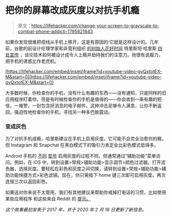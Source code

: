 # 把你的屏幕改成灰度以对抗手机瘾

> 原文：<https://lifehacker.com/change-your-screen-to-grayscale-to-combat-phone-addicti-1795821843>

如果你发现很难把视线从手机上移开，这是有原因的:它就是这样设计的。几年前，谷歌的前设计伦理学家和非营利组织 [的创始人花好时间](http://timewellspent.io/) 特里斯坦·哈里斯 [四处宣传](http://www.cbsnews.com/news/why-cant-we-put-down-our-smartphones-60-minutes/) ，谈论技术如何被设计成令人上瘾并劫持我们的注意力。他很有说服力，把手机的诱惑比作老虎机。

 [https://lifehacker.com/embed/inset/iframe?id=youtube-video-gvQxtotEX-M&start=0](https://lifehacker.com/embed/inset/iframe?id=youtube-video-gvQxtotEX-M&start=0) 

大多数时候，你检查你的手机，没有什么有趣的东西——没有通知，只是同样的旧应用程序盯着你。但是有时候检查你的手机是值得的——你会收到一条有趣的短信，一堆赞，一封包含好消息的电子邮件。这种冲击足够令人满意，让你不断返回，强迫性地检查你的手机，寻找另一种多巴胺震动。



### **变成灰色**

为了对抗手机成瘾，哈里斯建议在手机上启用灰度。它可能不会完全治愈你的瘾，但 Instagram 和 Snapchat 在黑白模式下的吸引力肯定会比彩色模式低得多。

Android 手机的 [不同](https://www.droidviews.com/enable-grayscale-mode-on-any-android/) [型号](https://www.samsung.com/sg/support/mobile-devices/what-to-do-when-the-display-screen-on-samsung-galaxy-s10-series-are-black-and-white/) 启用灰度的过程不同，但通常通过“辅助功能”菜单访问。例如，在 iOS 中，转到设置>常规>辅助功能>显示调节>颜色过滤器。打开滤色器，选择灰度。要轻松在彩色和灰度之间切换，请转到设置>常规>辅助功能>辅助功能快捷方式>彩色滤镜。现在，你只需按下 home 键三次即可启用灰度。再次连按三次以返回彩色。

如果这对你来说不太管用，我们有其他建议来帮助你戒掉打电话的习惯，比如使用某些应用程序 和这些来自 Reddit 的 [提示。](https://lifehacker.com/how-to-use-your-phone-less-according-to-reddit-1837178799)

*这个故事最初发表于 2017 年，并于 2020 年 2 月 18 日更新了新信息。*